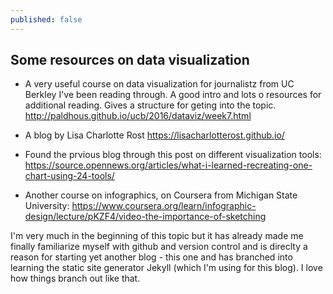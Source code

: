```yaml
---
published: false
---
```

## Some resources on data visualization

- A very useful course on data visualization for journalistz from UC Berkley I've been reading through. A good intro and lots o resources for additional reading. Gives a structure for geting into the topic.
http://paldhous.github.io/ucb/2016/dataviz/week7.html

- A blog by Lisa Charlotte Rost
https://lisacharlotterost.github.io/

- Found the prvious blog through this post on different visualization tools:
https://source.opennews.org/articles/what-i-learned-recreating-one-chart-using-24-tools/

- Another course on infographics, on Coursera from Michigan State University: https://www.coursera.org/learn/infographic-design/lecture/pKZF4/video-the-importance-of-sketching


I'm very much in the beginning of this topic but it has already made me finally familiarize myself with github and version control and is direclty a reason for starting yet another blog - this one and has branched into learning the static site generator Jekyll (which I'm using for this blog). I love how things branch out like that. 

